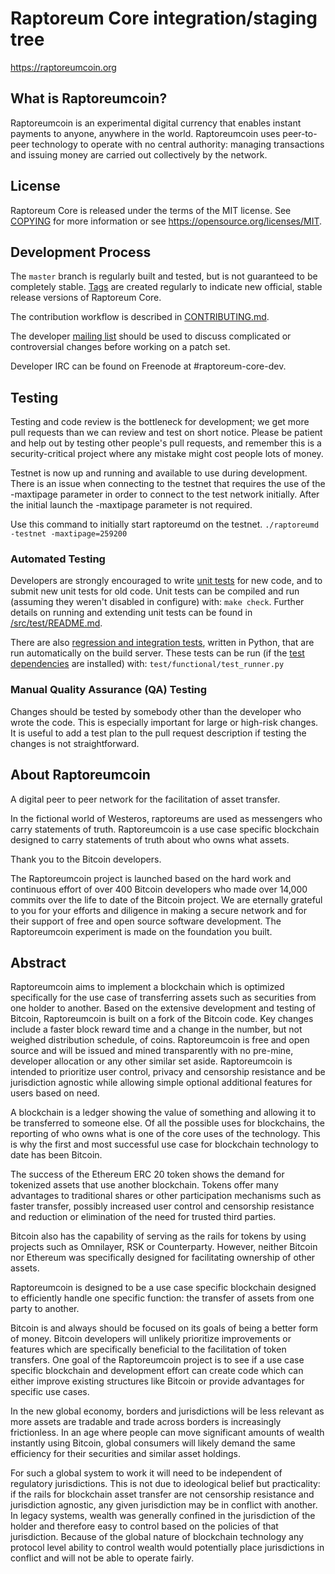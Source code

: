 Raptoreum Core integration/staging tree
=====================================

https://raptoreumcoin.org

What is Raptoreumcoin?
----------------

Raptoreumcoin is an experimental digital currency that enables instant payments to
anyone, anywhere in the world. Raptoreumcoin uses peer-to-peer technology to operate
with no central authority: managing transactions and issuing money are carried
out collectively by the network. 



License
-------

Raptoreum Core is released under the terms of the MIT license. See [COPYING](COPYING) for more
information or see https://opensource.org/licenses/MIT.

Development Process
-------------------

The `master` branch is regularly built and tested, but is not guaranteed to be
completely stable. [Tags](https://github.com/RaptoreumProject/Raptoreumcoin/tags) are created
regularly to indicate new official, stable release versions of Raptoreum Core.

The contribution workflow is described in [CONTRIBUTING.md](CONTRIBUTING.md).

The developer [mailing list](https://lists.linuxfoundation.org/mailman/listinfo/raptoreum-dev)
should be used to discuss complicated or controversial changes before working
on a patch set.

Developer IRC can be found on Freenode at #raptoreum-core-dev.

Testing
-------

Testing and code review is the bottleneck for development; we get more pull
requests than we can review and test on short notice. Please be patient and help out by testing
other people's pull requests, and remember this is a security-critical project where any mistake might cost people
lots of money.

Testnet is now up and running and available to use during development. There is an issue when connecting to the testnet that requires the use of the -maxtipage parameter in order to connect to the test network initially. After the initial launch the -maxtipage parameter is not required.

Use this command to initially start raptoreumd on the testnet. <code>./raptoreumd -testnet -maxtipage=259200</code>

### Automated Testing

Developers are strongly encouraged to write [unit tests](src/test/README.md) for new code, and to
submit new unit tests for old code. Unit tests can be compiled and run
(assuming they weren't disabled in configure) with: `make check`. Further details on running
and extending unit tests can be found in [/src/test/README.md](/src/test/README.md).

There are also [regression and integration tests](/test), written
in Python, that are run automatically on the build server.
These tests can be run (if the [test dependencies](/test) are installed) with: `test/functional/test_runner.py`


### Manual Quality Assurance (QA) Testing

Changes should be tested by somebody other than the developer who wrote the
code. This is especially important for large or high-risk changes. It is useful
to add a test plan to the pull request description if testing the changes is
not straightforward.


About Raptoreumcoin
----------------
A digital peer to peer network for the facilitation of asset transfer.



In the fictional world of Westeros, raptoreums are used as messengers who carry statements of truth. Raptoreumcoin is a use case specific blockchain designed to carry statements of truth about who owns what assets. 



Thank you to the Bitcoin developers. 

The Raptoreumcoin project is launched based on the hard work and continuous effort of over 400 Bitcoin developers who made over 14,000 commits over the life to date of the Bitcoin project. We are eternally grateful to you for your efforts and diligence in making a secure network and for their support of free and open source software development.  The Raptoreumcoin experiment is made on the foundation you built.


Abstract
----------------
Raptoreumcoin aims to implement a blockchain which is optimized specifically for the use case of transferring assets such as securities from one holder to another. Based on the extensive development and testing of Bitcoin, Raptoreumcoin is built on a fork of the Bitcoin code. Key changes include a faster block reward time and a change in the number, but not weighed distribution schedule, of coins. Raptoreumcoin is free and open source and will be issued and mined transparently with no pre-mine, developer allocation or any other similar set aside. Raptoreumcoin is intended to prioritize user control, privacy and censorship resistance and be jurisdiction agnostic while allowing simple optional additional features for users based on need.



A blockchain is a ledger showing the value of something and allowing it to be transferred to someone else. Of all the possible uses for blockchains, the reporting of who owns what is one of the core uses of the technology.  This is why the first and most successful use case for blockchain technology to date has been Bitcoin.

The success of the Ethereum ERC 20 token shows the demand for tokenized assets that use another blockchain.  Tokens offer many advantages to traditional shares or other participation mechanisms such as faster transfer, possibly increased user control and censorship resistance and reduction or elimination of the need for trusted third parties.

Bitcoin also has the capability of serving as the rails for tokens by using projects such as Omnilayer, RSK or Counterparty. However, neither Bitcoin nor Ethereum was specifically designed for facilitating ownership of other assets. 

Raptoreumcoin is designed to be a use case specific blockchain designed to efficiently handle one specific function: the transfer of assets from one party to another.

Bitcoin is and always should be focused on its goals of being a better form of money. Bitcoin developers will unlikely prioritize improvements or features which are specifically beneficial to the facilitation of token transfers.  One goal of the Raptoreumcoin project is to see if a use case specific blockchain and development effort can create code which can either improve existing structures like Bitcoin or provide advantages for specific use cases.

In the new global economy, borders and jurisdictions will be less relevant as more assets are tradable and trade across borders is increasingly frictionless. In an age where people can move significant amounts of wealth instantly using Bitcoin, global consumers will likely demand the same efficiency for their securities and similar asset holdings.

For such a global system to work it will need to be independent of regulatory jurisdictions.  This is not due to ideological belief but practicality: if the rails for blockchain asset transfer are not censorship resistance and jurisdiction agnostic, any given jurisdiction may be in conflict with another.  In legacy systems, wealth was generally confined in the jurisdiction of the holder and therefore easy to control based on the policies of that jurisdiction. Because of the global nature of blockchain technology any protocol level ability to control wealth would potentially place jurisdictions in conflict and will not be able to operate fairly.  

